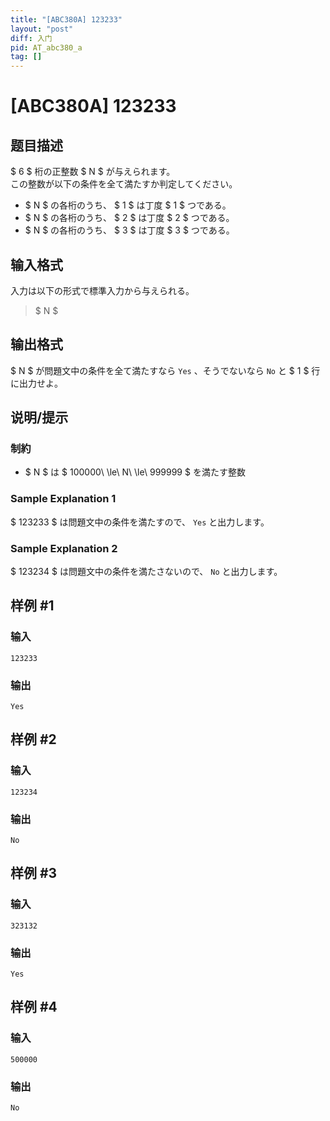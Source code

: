 ```yaml
---
title: "[ABC380A] 123233"
layout: "post"
diff: 入门
pid: AT_abc380_a
tag: []
---
```


# [ABC380A] 123233

## 题目描述

[problemUrl]: https://atcoder.jp/contests/abc380/tasks/abc380_a

$ 6 $ 桁の正整数 $ N $ が与えられます。  
 この整数が以下の条件を全て満たすか判定してください。

- $ N $ の各桁のうち、 $ 1 $ は丁度 $ 1 $ つである。
- $ N $ の各桁のうち、 $ 2 $ は丁度 $ 2 $ つである。
- $ N $ の各桁のうち、 $ 3 $ は丁度 $ 3 $ つである。

## 输入格式

入力は以下の形式で標準入力から与えられる。

> $ N $

## 输出格式

$ N $ が問題文中の条件を全て満たすなら `Yes` 、そうでないなら `No` と $ 1 $ 行に出力せよ。

## 说明/提示

### 制約

- $ N $ は $ 100000\ \le\ N\ \le\ 999999 $ を満たす整数
 
### Sample Explanation 1

$ 123233 $ は問題文中の条件を満たすので、 `Yes` と出力します。

### Sample Explanation 2

$ 123234 $ は問題文中の条件を満たさないので、 `No` と出力します。

## 样例 #1

### 输入

```
123233
```

### 输出

```
Yes
```

## 样例 #2

### 输入

```
123234
```

### 输出

```
No
```

## 样例 #3

### 输入

```
323132
```

### 输出

```
Yes
```

## 样例 #4

### 输入

```
500000
```

### 输出

```
No
```

